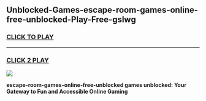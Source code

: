 
## Unblocked-Games-escape-room-games-online-free-unblocked-Play-Free-gslwg
<h3>
<a href="https://premium76.site?title=escape-room-games-online-free-unblocked&ref=23A">CLICK TO PLAY</a></h3>
<hr>

<h3>
<a href="https://premium76.site?title=escape-room-games-online-free-unblocked&ref=23A">CLICK 2 PLAY</a>
  
</h3>

<a href="https://premium76.site?title=escape-room-games-online-free-unblocked&ref=23A"><img src="https://clearcache.store/games.png"></a>


**escape-room-games-online-free-unblocked games unblocked: Your Gateway to Fun and Accessible Online Gaming**
